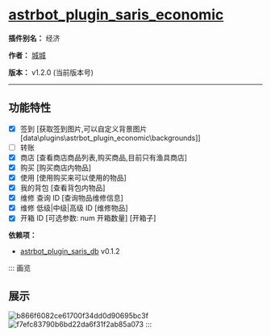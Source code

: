 
# [astrbot_plugin_saris_economic](https://github.com/chengcheng0325/astrbot_plugin_saris_economic/tree/master)

**插件别名：** 经济

**作者：** [城城](https://github.com/chengcheng0325)

**版本：** v1.2.0 (当前版本号)

---

## 功能特性

 - [x] 签到 [获取签到图片,可以自定义背景图片[data\plugins\astrbot_plugin_economic\backgrounds]]
 - [ ] 转账
 - [x] 商店 [查看商店商品列表,购买商品,目前只有渔具商店]
 - [x] 购买 [购买商店内物品]
 - [x] 使用 [使用购买来可以使用的物品]
 - [x] 我的背包 [查看背包内物品]
 - [x] 维修 查询 ID [查询物品维修信息]
 - [x] 维修 低级|中级|高级 ID [维修物品]
 - [x] 开箱 ID [可选参数: num 开箱数量] [开箱子]

**依赖项：**

*  [astrbot_plugin_saris_db](https://github.com/chengcheng0325/astrbot_plugin_saris_db) v0.1.2

::: 画览
## 展示

![b866f6082ce61700f34dd0d90695bc3f](https://github.com/user-attachments/assets/48889f42-cc2e-4eb9-b91a-884e21fac35e)
![f7efc83790b6bd22da6f31f2ab85a073](https://github.com/user-attachments/assets/403285d6-68a8-4229-9497-6694caa26959)
:::
